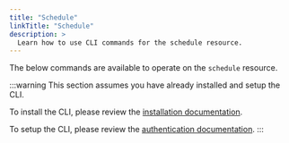 ```yaml
---
title: "Schedule"
linkTitle: "Schedule"
description: >
  Learn how to use CLI commands for the schedule resource.
---
```


The below commands are available to operate on the `schedule` resource.

:::warning
This section assumes you have already installed and setup the CLI.

To install the CLI, please review the [installation documentation](/docs/reference/cli/install.md).

To setup the CLI, please review the [authentication documentation](/docs/reference/cli/authentication.md).
:::